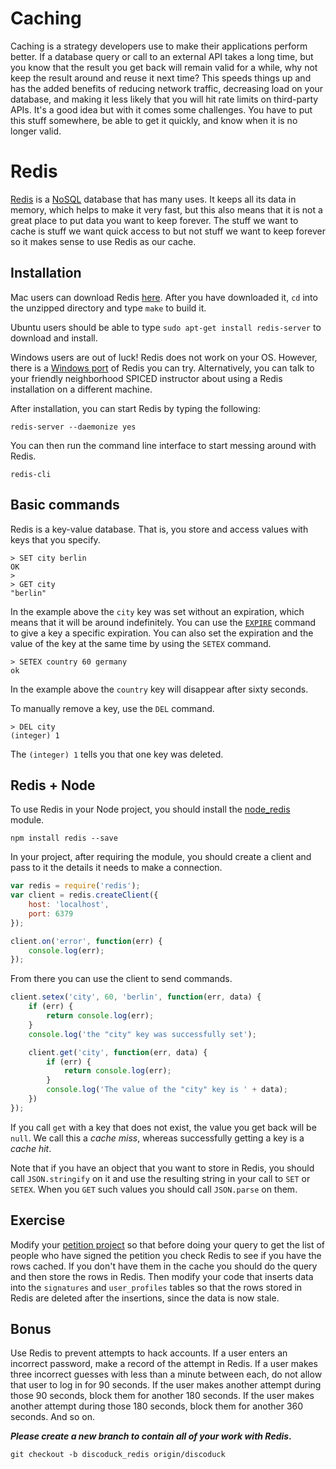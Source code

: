 # Caching

Caching is a strategy developers use to make their applications perform better. If a database query or call to an external API takes a long time, but you know that the result you get back will remain valid for a while, why not keep the result around and reuse it next time? This speeds things up and has the added benefits of reducing network traffic, decreasing load on your database, and making it less likely that you will hit rate limits on third-party APIs. It's a good idea but with it comes some challenges. You have to put this stuff somewhere, be able to get it quickly, and know when it is no longer valid.

# Redis

<a href="http://redis.io">Redis</a> is a <a href="https://en.wikipedia.org/wiki/NoSQL">NoSQL</a> database that has many uses. It keeps all its data in memory, which helps to make it very fast, but this also means that it is not a great place to put data you want to keep forever. The stuff we want to cache is stuff we want quick access to but not stuff we want to keep forever so it makes sense to use Redis as our cache.

## Installation

Mac users can download Redis <a href="http://redis.io/download">here</a>. After you have downloaded it,
`cd` into the unzipped directory and type `make` to build it.

Ubuntu users should be able to type `sudo apt-get install redis-server` to download and install.

Windows users are out of luck! Redis does not work on your OS. However, there is a <a href="https://github.com/MSOpenTech/redis">Windows port</a> of Redis you can try. Alternatively, you can talk to your friendly neighborhood SPICED instructor about using a Redis installation on a different machine.

After installation, you can start Redis by typing the following:

```
redis-server --daemonize yes
```

You can then run the command line interface to start messing around with Redis.

```
redis-cli
```

## Basic commands

Redis is a key-value database. That is, you store and access values with keys that you specify.

```
> SET city berlin
OK
>
> GET city
"berlin"
```

In the example above the `city` key was set without an expiration, which means that it will be around indefinitely. You can use the <a href="http://redis.io/commands/expire">`EXPIRE`</a> command to give a key a specific expiration. You can also set the expiration and the value of the key at the same time by using the `SETEX` command.

```
> SETEX country 60 germany
ok
```

In the example above the `country` key will disappear after sixty seconds.

To manually remove a key, use the `DEL` command.

```
> DEL city
(integer) 1
```

The `(integer) 1` tells you that one key was deleted.

## Redis + Node

To use Redis in your Node project, you should install the <a href="https://github.com/NodeRedis/node_redis">node_redis</a> module.

```
npm install redis --save
```

In your project, after requiring the module, you should create a client and pass to it the details it needs to make a connection.

```js
var redis = require('redis');
var client = redis.createClient({
    host: 'localhost',
    port: 6379
});

client.on('error', function(err) {
    console.log(err);
});
```

From there you can use the client to send commands.

```js
client.setex('city', 60, 'berlin', function(err, data) {
    if (err) {
        return console.log(err);
    }
    console.log('the "city" key was successfully set');

    client.get('city', function(err, data) {
        if (err) {
            return console.log(err);
        }
        console.log('The value of the "city" key is ' + data);
    })
});
```

If you call `get` with a key that does not exist, the value you get back will be `null`. We call this a _cache miss_, whereas successfully getting a key is a _cache hit_.

Note that if you have an object that you want to store in Redis, you should call `JSON.stringify` on it and use the resulting string in your call to `SET` or `SETEX`. When you `GET` such values you should call `JSON.parse` on them.

## Exercise

Modify your <a href="../wk7_petition">petition project</a> so that before doing your query to get the list of people who have signed the petition you check Redis to see if you have the rows cached. If you don't have them in the cache you should do the query and then store the rows in Redis. Then modify your code that inserts data into the `signatures` and `user_profiles` tables so that the rows stored in Redis are deleted after the insertions, since the data is now stale.

## Bonus

Use Redis to prevent attempts to hack accounts. If a user enters an incorrect password, make a record of the attempt in Redis. If a user makes three incorrect guesses with less than a minute between each, do not allow that user to log in for 90 seconds. If the user makes another attempt during those 90 seconds, block them for another 180 seconds. If the user makes another attempt during those 180 seconds, block them for another 360 seconds. And so on.


**_Please create a new branch to contain all of your work with Redis_.**
```
git checkout -b discoduck_redis origin/discoduck 
```
